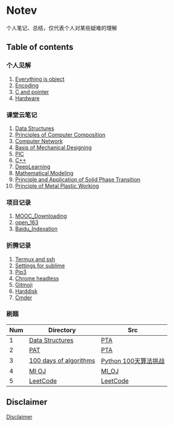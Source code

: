 # Notev
个人笔记、总结，仅代表个人对某些疑难的理解
## Table of contents
### 个人见解
1. [Everything is object](Opinions/01_Everything_is_object.md)
2. [Encoding](Opinions/02_Encoding.md)
3. [C and pointer](Opinions/03_C_and_pointer.md)
4. [Hardware](Opinions/04_Hardware.md)
### 课堂云笔记
1. [Data Structures](Notes/Data_Structures.md)
2. [Principles of Computer Composition](Notes/Principles_of_Computer_Composition.md)
3. [Computer Network](Notes/Computer_Network.md)
4. [Basis of Mechanical Designing](Notes/Basis_of_Mechanical_Designing.md)
5. [PIC](Notes/PIC.md)
6. [C++](Notes/Cpp.md)
7. [DeepLearning](Notes/Deep_Learning.md)
8. [Mathematical Modeling](Notes/Mathematical_Modeling.md)
9. [Principle and Application of Solid Phase Transition](Notes/Principle_and_Application_of_Solid_Phase_Transition.md)
10. [Principle of Metal Plastic Working](Notes/Principle_of_Metal_Plastic_Working.md)
### 项目记录
1. [MOOC_Downloading](Projects/01_MOOC_Downloading.md)
2. [open_163](Projects/02_open_163.md)
3. [Baidu_Indexation](Projects/03_Baidu_Indexation.md)
### 折腾记录
1. [Termux and ssh](Discovery/01_Termux_and_ssh.md)
2. [Settings for sublime](Discovery/02_Settings_for_sublime.md)
3. [Pip3](Discovery/03_Pip3.md)
4. [Chrome headless](Discovery/04_Chrome_headless.md)
5. [Gitmoji](Discovery/05_Gitmoji.md)
6. [Harddisk](Discovery/06_Harddisk.md)
7. [Cmder](Discovery/07_Cmder.md)

### 刷题
Num|Directory|Src
---|---|---
1|[Data Structures](https://github.com/SigureMo/S_Note/tree/master/Codes/Data_Structures/)|[PTA](https://pintia.cn/problem-sets)
2|[PAT](https://github.com/SigureMo/S_Note/tree/master/Codes/PAT/)|[PTA](https://pintia.cn/problem-sets)
3|[100 days of algorithms](https://github.com/SigureMo/S_Note/tree/master/Codes/100_days_of_algorithms)|[Python 100天算法挑战](https://python123.io/index/topics/algorithm_100_days)
4|[MI OJ](https://github.com/SigureMo/S_Note/tree/master/Codes/MI_OJ/)|[MI_OJ](https://code.mi.com/problem/list)
5|[LeetCode](https://github.com/SigureMo/S_Note/tree/master/Codes/LeetCode/)|[LeetCode](https://leetcode.com/problemset/all/)

## Disclaimer
[Disclaimer](Disclaimer.md)